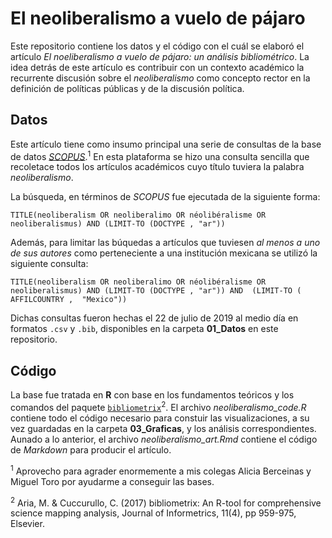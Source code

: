 # El neoliberalismo a vuelo de pájaro

Este repositorio contiene los datos y el código con el cuál se elaboró el artículo *El noeliberalismo a vuelo de pájaro: un análisis bibliométrico*. La idea detrás de este artículo es contribuir con un contexto académico la recurrente discusión sobre el *neoliberalismo* como concepto rector en la definición de políticas públicas y de la discusión política.

## Datos

Este artículo tiene como insumo principal una serie de consultas de la base de datos [*SCOPUS*](https://www.elsevier.com/solutions/scopus).<sup>1</sup> En esta plataforma se hizo una consulta sencilla que recoletace todos los artículos académicos cuyo título tuviera la palabra *neoliberalismo*.

La búsqueda, en términos de *SCOPUS* fue ejecutada de la siguiente forma:

```TITLE(neoliberalism OR neoliberalimo OR néolibéralisme OR neoliberalismus) AND (LIMIT-TO (DOCTYPE , "ar"))```

Además, para limitar las búquedas a artículos que tuviesen *al menos a uno de sus autores* como perteneciente a una institución mexicana se utilizó la siguiente consulta:

```TITLE(neoliberalism OR neoliberalimo OR néolibéralisme OR neoliberalismus) AND (LIMIT-TO (DOCTYPE , "ar")) AND  (LIMIT-TO ( AFFILCOUNTRY ,  "Mexico"))```

Dichas consultas fueron hechas el 22 de julio de 2019 al medio día en formatos `.csv` y `.bib`, disponibles en la carpeta **01_Datos** en este repositorio.

## Código

La base fue tratada en **R** con base en los fundamentos teóricos y los comandos del paquete [`bibliometrix`](https://cran.r-project.org/web/packages/bibliometrix/vignettes/bibliometrix-vignette.html)<sup>2</sup>. El archivo *neoliberalismo_code.R* contiene todo el código necesario para constuir las visualizaciones, a su vez guardadas en la carpeta **03_Graficas**, y los análisis correspondientes. Aunado a lo anterior, el archivo *neoliberalismo_art.Rmd* contiene el código de *Markdown* para producir el artículo. 

<sup>1</sup> Aprovecho para agrader enormemente a mis colegas Alicia Berceinas y Miguel Toro por ayudarme a conseguir las bases.

<sup>2</sup> Aria, M. & Cuccurullo, C. (2017) bibliometrix: An R-tool for comprehensive science mapping analysis, Journal of Informetrics, 11(4), pp 959-975, Elsevier.

